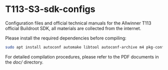 # T113-S3-sdk-configs

Configuration files and official technical manuals for the Allwinner T113 official Buildroot SDK, all materials are collected from the internet.

Please install the required dependencies before compiling:

```bash
sudo apt install autoconf automake libtool autoconf-archive m4 pkg-config python lib32stdc++6 u-boot-tools libssl-dev bison flex git gnupg build-essential curl zip gawk
```

For detailed compilation procedures, please refer to the PDF documents in the *doc/* directory.